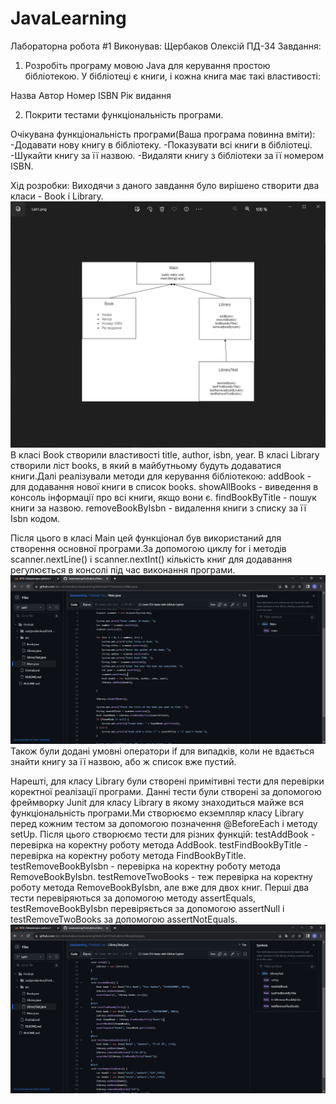 # JavaLearning
Лабораторна робота #1
Виконував: Щербаков Олексій ПД-34
Завдання:
1. Розробіть програму мовою Java для керування простою бібліотекою. У бібліотеці є книги, і кожна книга має такі властивості:

Назва
Автор
Номер ISBN
Рік видання

2. Покрити тестами функціональність програми.

Очікувана функціональність програми(Ваша програма повинна вміти):
-Додавати нову книгу в бібліотеку.
-Показувати всі книги в бібліотеці.
-Шукайти книгу за її назвою.
-Видаляти книгу з бібліотеки за її номером ISBN.

Хід розробки:
Виходячи з даного завдання було вирішено створити два класи - Book i Library.
![img_1.png](img_1.png)
В класі Book створили властивості title, author, isbn, year.
В класі Library створили ліст books, в який в майбутньому будуть додаватися книги.Далі реалізували методи для керування бібліотекою:
addBook - для додавання нової книги в список books.
showAllBooks - виведення в консоль інформації про всі книги, якщо вони є.
findBookByTitle - пошук книги за назвою.
removeBookByIsbn - видалення книги з списку за її Isbn кодом.

Після цього в  класі Main цей функціонал 
був використаний для створення основної програми.За допомогою циклу for і методів scanner.nextLine() і scanner.nextInt()
кількість книг для додавання регулюється в консолі під час виконання програми.
![img_2.png](img_2.png)
Також були додані умовні оператори if для випадків, коли не вдається знайти книгу за її назвою, або ж список вже пустий.

Нарешті, для класу Library були створені примітивні тести для перевірки коректної реалізації програми.
Данні тести були створені за допомогою фреймворку Junit для класу Library в якому знаходиться майже вся функціональність 
програми.Ми створюємо екземпляр класу Library перед кожним тестом за допомогою позначення @BeforeEach і методу setUp.
Після цього створюємо тести для різних функцій:
testAddBook - перевірка на коректну роботу метода AddBook.
testFindBookByTitle - перевірка на коректну роботу метода FindBookByTitle.
testRemoveBookByIsbn - перевірка на коректну роботу метода RemoveBookByIsbn.
testRemoveTwoBooks - теж перевірка на коректну роботу метода RemoveBookByIsbn, але вже для двох книг.
Перші два тести перевіряються за допомогою методу assertEquals, testRemoveBookByIsbn перевіряється за допомогою
assertNull і testRemoveTwoBooks за допомогою assertNotEquals.
![img_3.png](img_3.png)